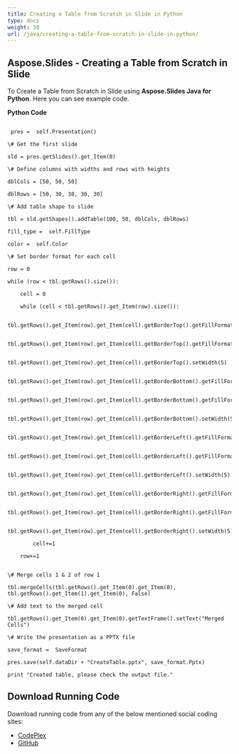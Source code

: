 ```yaml
---
title: Creating a Table from Scratch in Slide in Python
type: docs
weight: 30
url: /java/creating-a-table-from-scratch-in-slide-in-python/
---
```


## **Aspose.Slides - Creating a Table from Scratch in Slide**
To Create a Table from Scratch in Slide using **Aspose.Slides Java for Python**. Here you can see example code.

**Python Code**

```

 pres =  self.Presentation()

\# Get the first slide

sld = pres.getSlides().get_Item(0)

\# Define columns with widths and rows with heights

dblCols = [50, 50, 50]

dblRows = [50, 30, 30, 30, 30]

\# Add table shape to slide

tbl = sld.getShapes().addTable(100, 50, dblCols, dblRows)

fill_type =  self.FillType

color =  self.Color

\# Set border format for each cell

row = 0

while (row < tbl.getRows().size()): 

    cell = 0

    while (cell < tbl.getRows().get_Item(row).size()):

        tbl.getRows().get_Item(row).get_Item(cell).getBorderTop().getFillFormat().setFillType(fill_type.Solid)

        tbl.getRows().get_Item(row).get_Item(cell).getBorderTop().getFillFormat().getSolidFillColor().setColor(color.RED)

        tbl.getRows().get_Item(row).get_Item(cell).getBorderTop().setWidth(5)

        tbl.getRows().get_Item(row).get_Item(cell).getBorderBottom().getFillFormat().setFillType(fill_type.Solid)

        tbl.getRows().get_Item(row).get_Item(cell).getBorderBottom().getFillFormat().getSolidFillColor().setColor(color.RED)

        tbl.getRows().get_Item(row).get_Item(cell).getBorderBottom().setWidth(5)

        tbl.getRows().get_Item(row).get_Item(cell).getBorderLeft().getFillFormat().setFillType(fill_type.Solid)

        tbl.getRows().get_Item(row).get_Item(cell).getBorderLeft().getFillFormat().getSolidFillColor().setColor(color.RED)

        tbl.getRows().get_Item(row).get_Item(cell).getBorderLeft().setWidth(5)

        tbl.getRows().get_Item(row).get_Item(cell).getBorderRight().getFillFormat().setFillType(fill_type.Solid)

        tbl.getRows().get_Item(row).get_Item(cell).getBorderRight().getFillFormat().getSolidFillColor().setColor(color.RED)

        tbl.getRows().get_Item(row).get_Item(cell).getBorderRight().setWidth(5)

        cell+=1

    row+=1


\# Merge cells 1 & 2 of row 1

tbl.mergeCells(tbl.getRows().get_Item(0).get_Item(0), tbl.getRows().get_Item(1).get_Item(0), False)

\# Add text to the merged cell

tbl.getRows().get_Item(0).get_Item(0).getTextFrame().setText("Merged Cells")

\# Write the presentation as a PPTX file

save_format =  SaveFormat

pres.save(self.dataDir + "CreateTable.pptx", save_format.Pptx)

print "Created table, please check the output file."

```
## **Download Running Code**
Download running code from any of the below mentioned social coding sites:

- [CodePlex](https://asposeslidesjavapython.codeplex.com/releases/view/620922)
- [GitHub](https://github.com/aspose-slides/Aspose.Slides-for-Java/releases/tag/Aspose.Slides_Java_for_Python-v1.0)
